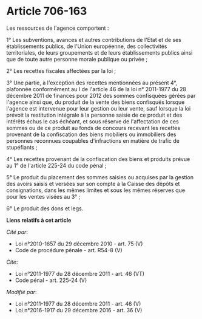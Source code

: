 # Article 706-163

Les ressources de l'agence comportent : 

1° Les subventions, avances et autres contributions de l'Etat et de ses établissements publics, de l'Union européenne, des
collectivités territoriales, de leurs groupements et de leurs établissements publics ainsi que de toute autre personne morale
publique ou privée ; 

2° Les recettes fiscales affectées par la loi ; 

3° Une partie, à l'exception des recettes mentionnées au présent 4°, plafonnée conformément au I de l'article 46 de la loi n°
2011-1977 du 28 décembre 2011 de finances pour 2012 des sommes confisquées gérées par l'agence ainsi que, du produit de la
vente des biens confisqués lorsque l'agence est intervenue pour leur gestion ou leur vente, sauf lorsque la loi prévoit la
restitution intégrale à la personne saisie de ce produit et des intérêts échus le cas échéant, et sous réserve de
l'affectation de ces sommes ou de ce produit au fonds de concours recevant les recettes provenant de la confiscation des
biens mobiliers ou immobiliers des personnes reconnues coupables d'infractions en matière de trafic de stupéfiants ; 

4° Les recettes provenant de la confiscation des biens et produits prévue au 1° de l'article 225-24 du code pénal ; 

5° Le produit du placement des sommes saisies ou acquises par la gestion des avoirs saisis et versées sur son compte à la
Caisse des dépôts et consignations, dans les mêmes limites et sous les mêmes réserves que pour les ventes visées au 3° ; 

6° Le produit des dons et legs.

**Liens relatifs à cet article**

_Cité par_:

  - Loi n°2010-1657 du 29 décembre 2010 - art. 75 (V)
  - Code de procédure pénale - art. R54-8 (V)

_Cite_:

  - Loi n°2011-1977 du 28 décembre 2011 - art. 46 (VT)
  - Code pénal - art. 225-24 (V)

_Modifié par_:

  - Loi n°2011-1977 du 28 décembre 2011 - art. 46 (V)
  - Loi n°2016-1917 du 29 décembre 2016 - art. 36 (V)
